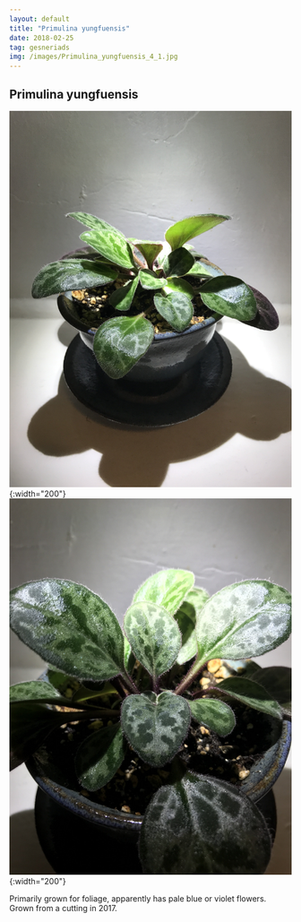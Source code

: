 ```yaml
---
layout: default
title: "Primulina yungfuensis"
date: 2018-02-25
tag: gesneriads
img: /images/Primulina_yungfuensis_4_1.jpg
---
```


## Primulina yungfuensis

![Primulina yungfuensis](/images/Primulina_yungfuensis_4_1.jpg){:width="200"}
![Primulina yungfuensis](/images/Primulina_yungfuensis_2_1.jpg){:width="200"}

Primarily grown for foliage, apparently has pale blue or violet flowers. Grown from a cutting in 2017. 
